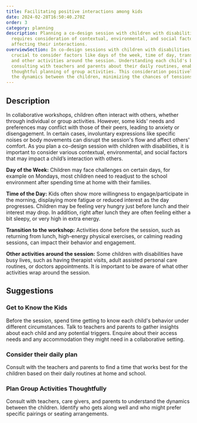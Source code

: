 ```yaml
---
title: Facilitating positive interactions among kids
date: 2024-02-28T16:50:40.270Z
order: 3
category: planning
description: Planning a co-design session with children with disabilities
  requires consideration of contextual, environmental, and social factors
  affecting their interactions.
overviewSection: In co-design sessions with children with disabilities, it's
  crucial to consider factors like days of the week, time of day, transitions,
  and other activities around the session. Understanding each child's behavior,
  consulting with teachers and parents about their daily routines, enables more
  thoughtful planning of group activities. This consideration positively impacts
  the dynamics between the children, minimizing the chances of tensions.
---
```

## Description

In collaborative workshops, children often interact with others, whether through individual or group activities. However, some kids' needs and preferences may conflict with those of their peers, leading to anxiety or disengagement. In certain cases, involuntary expressions like specific noises or body movements can disrupt the session's flow and affect others' comfort. As you plan a co-design session with children with disabilities, it is important to consider various contextual, environmental, and social factors that may impact a child’s interaction with others.  

**Day of the Week:** Children may face challenges on certain days, for example on Mondays, most children need to readjust to the school environment after spending time at home with their families.

**Time of the Day:** Kids often show more willingness to engage/participate in the morning, displaying more fatigue or reduced interest as the day progresses. Children may be feeling very hungry just before lunch and their interest may drop. In addition, right after lunch they are often feeling either a bit sleepy, or very high in extra energy.

**Transition to the workshop:** Activities done before the session, such as returning from lunch, high-energy physical exercises, or calming reading sessions, can impact their behavior and engagement.

**Other activities around the session:** Some children with disabilities have busy lives, such as having therapist visits, adult assisted personal care routines, or doctors appointments. It is important to be aware of what other activities wrap around the session.



## Suggestions

### Get to Know the Kids

Before the session, spend time getting to know each child's behavior under different circumstances. Talk to teachers and parents to gather insights about each child and any potential triggers. Enquire about their access needs and any accommodation they might need in a collaborative setting.

### Consider their daily plan

Consult with the teachers and parents to find a time that works best for the children based on their daily routines at home and school. 

### Plan Group Activities Thoughtfully

Consult with teachers, care givers, and parents to understand the dynamics between the children. Identify who gets along well and who might prefer specific pairings or seating arrangements.
